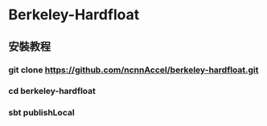 # Berkeley-Hardfloat

## 安裝教程
### git clone https://github.com/ncnnAccel/berkeley-hardfloat.git
### cd berkeley-hardfloat
### sbt publishLocal
